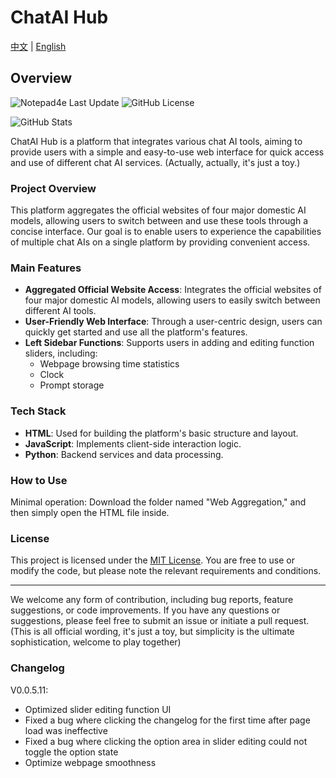 # ChatAI Hub

[中文](README.md) | [English](README_EN.md)

## Overview

![Notepad4e Last Update](https://img.shields.io/eclipse-marketplace/last-update/notepad4e)
![GitHub License](https://img.shields.io/github/license/SheldonLiu0412/ChatAI_Hub)

![GitHub Stats](https://github-readme-stats.vercel.app/api?username=SheldonLiu0412&hide_title=true)

ChatAI Hub is a platform that integrates various chat AI tools, aiming to provide users with a simple and easy-to-use web interface for quick access and use of different chat AI services. (Actually, actually, it's just a toy.)

### Project Overview

This platform aggregates the official websites of four major domestic AI models, allowing users to switch between and use these tools through a concise interface. Our goal is to enable users to experience the capabilities of multiple chat AIs on a single platform by providing convenient access.

### Main Features

- **Aggregated Official Website Access**: Integrates the official websites of four major domestic AI models, allowing users to easily switch between different AI tools.
- **User-Friendly Web Interface**: Through a user-centric design, users can quickly get started and use all the platform's features.
- **Left Sidebar Functions**: Supports users in adding and editing function sliders, including:
  - Webpage browsing time statistics
  - Clock
  - Prompt storage

### Tech Stack

- **HTML**: Used for building the platform's basic structure and layout.
- **JavaScript**: Implements client-side interaction logic.
- **Python**: Backend services and data processing.

### How to Use

Minimal operation:
Download the folder named "Web Aggregation," and then simply open the HTML file inside.

### License

This project is licensed under the [MIT License](LICENSE). You are free to use or modify the code, but please note the relevant requirements and conditions.

---

We welcome any form of contribution, including bug reports, feature suggestions, or code improvements. If you have any questions or suggestions, please feel free to submit an issue or initiate a pull request. (This is all official wording, it's just a toy, but simplicity is the ultimate sophistication, welcome to play together)

### Changelog
V0.0.5.11:
- Optimized slider editing function UI
- Fixed a bug where clicking the changelog for the first time after page load was ineffective
- Fixed a bug where clicking the option area in slider editing could not toggle the option state
- Optimize webpage smoothness